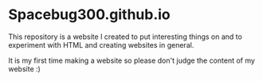 # Spacebug300.github.io
This repository is a website I created to put interesting things on and to experiment with HTML and creating websites in general.

It is my first time making a website so please don't judge the content of my website :)
